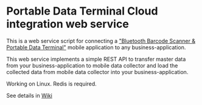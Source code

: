 # Portable Data Terminal Cloud integration web service

This is a web service script for connecting a ["Bluetooth Barcode Scanner & Portable Data Terminal"](https://goo.gl/muH3zp) mobile application to any business-application.

This web service implements a simple REST API to transfer master data from your business-application to mobile data collector and load the collected data from mobile data collector into your business-application.

Working on Linux. Redis is required.

See details in [Wiki](https://github.com/kuleshovdv/datacollector-webservice/wiki)
